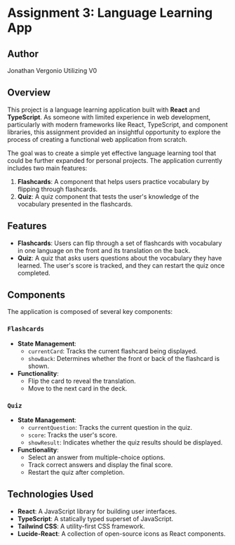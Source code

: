 # Assignment 3: Language Learning App

## Author
Jonathan Vergonio
Utilizing V0

## Overview
This project is a language learning application built with **React** and **TypeScript**. As someone with limited experience in web development, particularly with modern frameworks like React, TypeScript, and component libraries, this assignment provided an insightful opportunity to explore the process of creating a functional web application from scratch.

The goal was to create a simple yet effective language learning tool that could be further expanded for personal projects. The application currently includes two main features:
1. **Flashcards**: A component that helps users practice vocabulary by flipping through flashcards.
2. **Quiz**: A quiz component that tests the user's knowledge of the vocabulary presented in the flashcards.

## Features
- **Flashcards**: Users can flip through a set of flashcards with vocabulary in one language on the front and its translation on the back.
- **Quiz**: A quiz that asks users questions about the vocabulary they have learned. The user's score is tracked, and they can restart the quiz once completed.

## Components
The application is composed of several key components:

### `Flashcards`
- **State Management**: 
  - `currentCard`: Tracks the current flashcard being displayed.
  - `showBack`: Determines whether the front or back of the flashcard is shown.
- **Functionality**:
  - Flip the card to reveal the translation.
  - Move to the next card in the deck.

### `Quiz`
- **State Management**: 
  - `currentQuestion`: Tracks the current question in the quiz.
  - `score`: Tracks the user's score.
  - `showResult`: Indicates whether the quiz results should be displayed.
- **Functionality**:
  - Select an answer from multiple-choice options.
  - Track correct answers and display the final score.
  - Restart the quiz after completion.

## Technologies Used
- **React**: A JavaScript library for building user interfaces.
- **TypeScript**: A statically typed superset of JavaScript.
- **Tailwind CSS**: A utility-first CSS framework.
- **Lucide-React**: A collection of open-source icons as React components.
